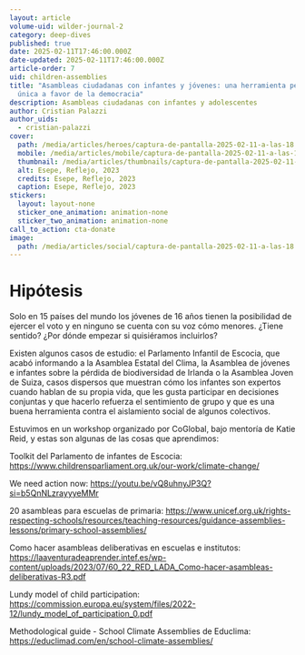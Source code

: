 ```yaml
---
layout: article
volume-uid: wilder-journal-2
category: deep-dives
published: true
date: 2025-02-11T17:46:00.000Z
date-updated: 2025-02-11T17:46:00.000Z
article-order: 7
uid: children-assemblies
title: "Asambleas ciudadanas con infantes y jóvenes: una herramienta pedagógica
  única a favor de la democracia"
description: Asambleas ciudadanas con infantes y adolescentes
author: Cristian Palazzi
author_uids:
  - cristian-palazzi
cover:
  path: /media/articles/heroes/captura-de-pantalla-2025-02-11-a-las-18.04.54.png
  mobile: /media/articles/mobile/captura-de-pantalla-2025-02-11-a-las-18.04.54.png
  thumbnail: /media/articles/thumbnails/captura-de-pantalla-2025-02-11-a-las-18.04.54.png
  alt: Esepe, Reflejo, 2023
  credits: Esepe, Reflejo, 2023
  caption: Esepe, Reflejo, 2023
stickers:
  layout: layout-none
  sticker_one_animation: animation-none
  sticker_two_animation: animation-none
call_to_action: cta-donate
image:
  path: /media/articles/social/captura-de-pantalla-2025-02-11-a-las-18.04.54.png
---
```

# Hipótesis

Solo en 15 países del mundo los jóvenes de 16 años tienen la posibilidad de ejercer el voto y en ninguno se cuenta con su voz cómo menores. ¿Tiene sentido? ¿Por dónde empezar si quisiéramos incluirlos? 

Existen algunos casos de estudio: el Parlamento Infantil de Escocia, que acabó informando a la Asamblea Estatal del Clima, la Asamblea de jóvenes e infantes sobre la pérdida de biodiversidad de Irlanda o la Asamblea Joven de Suiza, casos dispersos que muestran cómo los infantes son expertos cuando hablan de su propia vida, que les gusta participar en decisiones conjuntas y que hacerlo refuerza el sentimiento de grupo y que es una buena herramienta contra el aislamiento social de algunos colectivos.

Estuvimos en un workshop organizado por CoGlobal, bajo mentoría de Katie Reid, y estas son algunas de las cosas que aprendimos:

Toolkit del Parlamento de infantes de Escocia: https://www.childrensparliament.org.uk/our-work/climate-change/

We need action now: https://youtu.be/vQ8uhnyJP3Q?si=b5QnNLzrayyyeMMr

20 asambleas para escuelas de primaria: https://www.unicef.org.uk/rights-respecting-schools/resources/teaching-resources/guidance-assemblies-lessons/primary-school-assemblies/

Como hacer asambleas deliberativas en escuelas e institutos: https://laaventuradeaprender.intef.es/wp-content/uploads/2023/07/60_22_RED_LADA_Como-hacer-asambleas-deliberativas-R3.pdf

Lundy model of child participation: https://commission.europa.eu/system/files/2022-12/lundy_model_of_participation_0.pdf

Methodological guide - School Climate Assemblies de Educlima: https://educlimad.com/en/school-climate-assemblies/
